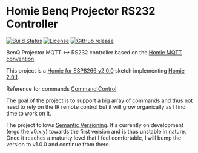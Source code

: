 Homie Benq Projector RS232 Controller
=====================================
[![Build Status](https://img.shields.io/travis/mpeterson/homie-benq-projector-rs232.svg)](https://travis-ci.org/mpeterson/homie-benq-projector-rs232)
[![License](https://img.shields.io/badge/license-GPLv3-brightgreen.svg)](https://github.com/mpeterson/homie-benq-projector-rs232/blob/master/LICENSE)
[![GitHub release](https://img.shields.io/github/release/mpeterson/homie-benq-projector-rs232/all.svg)](https://github.com/mpeterson/homie-benq-projector-rs232/releases)

BenQ Projector MQTT <-> RS232 controller based on the [Homie MQTT convention](https://github.com/marvinroger/homie).

This project is a [Homie for ESP8266 v2.0.0](https://github.com/marvinroger/homie-esp8266/releases/tag/v2.0.0) sketch implementing [Homie 2.0.1](https://github.com/marvinroger/homie/releases/tag/v2.0.1).

Reference for commands [Command Control](https://benqimage.blob.core.windows.net/driver-us-file/RS232-commands_all%20Product%20Lines.pdf)

The goal of the project is to support a big array of commands and thus not need to rely on the IR remote control but it will grow organically as I find time to work on it.

The project follows [Semantic Versioning](http://semver.org/). It's currently on development (ergo the v0.x.y) towards the first version and is thus unstable in nature. Once it reaches a maturity level that I feel comfortable, I will bump the version to v1.0.0 and continue from there. 
